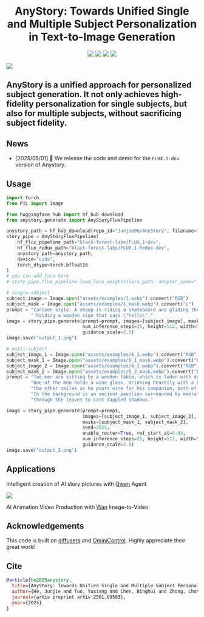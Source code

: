 <div align="center">
<h1>AnyStory: Towards Unified Single and Multiple Subject Personalization in Text-to-Image Generation</h1>

<a href='https://aigcdesigngroup.github.io/AnyStory/'><img src='https://img.shields.io/badge/Project-Page-green'></a>
<a href='https://arxiv.org/pdf/2501.09503'><img src='https://img.shields.io/badge/arXiv-2501.09503-red'></a>
<a href='https://huggingface.co/spaces/modelscope/AnyStory'><img src='https://img.shields.io/badge/%F0%9F%A4%97%20Hugging%20Face-Spaces-yellow'></a>
<a href='https://modelscope.cn/studios/iic/AnyStory'><img src='https://img.shields.io/badge/ModelScope-Spaces-blue'></a>

</div>

<img src='assets/examples-sdxl.jpg'>

AnyStory is a unified approach for personalized subject generation. It not only achieves high-fidelity
personalization for single subjects, but also for multiple subjects, without sacrificing subject fidelity.
---

## News

- [2025/05/01] 🚀 We release the code and demo for the `FLUX.1-dev` version of Anystory.

## Usage

```python
import torch
from PIL import Image

from huggingface_hub import hf_hub_download
from anystory.generate import AnyStoryFluxPipeline

anystory_path = hf_hub_download(repo_id="Junjie96/AnyStory", filename="anystory_flux.bin")
story_pipe = AnyStoryFluxPipeline(
    hf_flux_pipeline_path="black-forest-labs/FLUX.1-dev",
    hf_flux_redux_path="black-forest-labs/FLUX.1-Redux-dev",
    anystory_path=anystory_path,
    device="cuda",
    torch_dtype=torch.bfloat16
)
# you can add lora here
# story_pipe.flux_pipeline.load_lora_weights(lora_path, adapter_name="...")

# single-subject
subject_image = Image.open("assets/examples/1.webp").convert("RGB")
subject_mask = Image.open("assets/examples/1_mask.webp").convert("L")
prompt = "Cartoon style. A sheep is riding a skateboard and gliding through the city," \
         " holding a wooden sign that says \"hello\"."
image = story_pipe.generate(prompt=prompt, images=[subject_image], masks=[subject_mask], seed=2025,
                            num_inference_steps=25, height=512, width=512,
                            guidance_scale=3.5)
image.save("output_1.png")

# multi-subject
subject_image_1 = Image.open("assets/examples/6_1.webp").convert("RGB")
subject_mask_1 = Image.open("assets/examples/6_1_mask.webp").convert("L")
subject_image_2 = Image.open("assets/examples/6_2.webp").convert("RGB")
subject_mask_2 = Image.open("assets/examples/6_2_mask.webp").convert("L")
prompt = "Two men are sitting by a wooden table, which is laden with delicious food and a pot of wine. " \
         "One of the men holds a wine glass, drinking heartily with a bold expression; " \
         "the other smiles as he pours wine for his companion, both of them engaged in cheerful conversation. " \
         "In the background is an ancient pavilion surrounded by emerald bamboo groves, with sunlight filtering " \
         "through the leaves to cast dappled shadows."

image = story_pipe.generate(prompt=prompt,
                            images=[subject_image_1, subject_image_2],
                            masks=[subject_mask_1, subject_mask_2],
                            seed=2025,
                            enable_router=True, ref_start_at=0.09,
                            num_inference_steps=25, height=512, width=512,
                            guidance_scale=3.5)
image.save("output_2.png")
```

## Applications

Intelligent creation of AI story pictures with [Qwen](https://github.com/QwenLM/Qwen3) Agent

<img src='assets/storyboard_en.png'>

AI Animation Video Production with [Wan](https://github.com/Wan-Video/Wan2.1) Image-to-Video

## **Acknowledgements**

This code is built on [diffusers](https://github.com/huggingface/diffusers)
and [OminiControl](https://github.com/Yuanshi9815/OminiControl). Highly appreciate their great work!

## Cite

```bibtex
@article{he2025anystory,
  title={AnyStory: Towards Unified Single and Multiple Subject Personalization in Text-to-Image Generation},
  author={He, Junjie and Tuo, Yuxiang and Chen, Binghui and Zhong, Chongyang and Geng, Yifeng and Bo, Liefeng},
  journal={arXiv preprint arXiv:2501.09503},
  year={2025}
}
```
